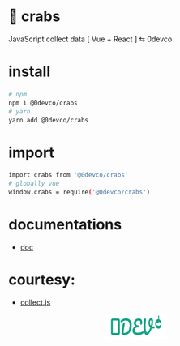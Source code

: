 # 🦀 crabs
JavaScript collect data [ Vue + React ] ⇆ 0devco
# install

```bash
# npm
npm i @0devco/crabs
# yarn
yarn add @0devco/crabs
```

# import

```bash
import crabs from '@0devco/crabs'
# globally vue
window.crabs = require('@0devco/crabs')
```

# documentations

* <a href="https://github.com/0devco/crabs/tree/master/docs" target="_blank" >doc</a>

# courtesy:

*  [collect.js](https://github.com/ecrmnn/collect.js)



<a href="https://0devco.github.io/docs" target="_blank" ><p align="center" ><img src="https://raw.githubusercontent.com/0devco/docs/master/.devco-images/logo-transparent.png"></p></a>

